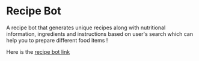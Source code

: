 # Recipe Bot

A recipe bot that generates unique recipes along with nutritional information, ingredients and instructions based on user's search which can help you to prepare different food items !

Here is the [recipe bot link](mvganeshkumar-recipe-bot.netlify.app/ "Recipe bot app")
